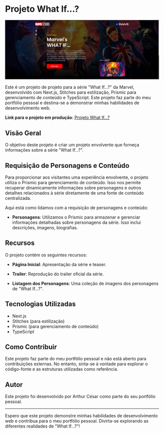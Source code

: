 # Projeto What If...?

![What If...?](src/assets/hero.png)

Este é um projeto de projeto para a série "What If...?" da Marvel, desenvolvido com Next.js, Stitches para estilização, Prismic para gerenciamento de conteúdo e TypeScript. Este projeto faz parte do meu portfólio pessoal e destina-se a demonstrar minhas habilidades de desenvolvimento web.

**Link para o projeto em produção**: [Projeto What If...?](https://what-if-project.vercel.app/)

## Visão Geral

O objetivo deste projeto é criar um projeto envolvente que forneça informações sobre a série "What If...?".

## Requisição de Personagens e Conteúdo

Para proporcionar aos visitantes uma experiência envolvente, o projeto utiliza o Prismic para gerenciamento de conteúdo. Isso nos permite recuperar dinamicamente informações sobre personagens e outros detalhes relacionados à série diretamente de uma fonte de conteúdo centralizada.

Aqui está como lidamos com a requisição de personagens e conteúdo:

- **Personagens**: Utilizamos o Prismic para armazenar e gerenciar informações detalhadas sobre personagens da série. Isso inclui descrições, imagens, biografias.

## Recursos

O projeto contém os seguintes recursos:

- **Página Inicial**: Apresentação da série e teaser.

- **Trailer**: Reprodução do trailer oficial da série.

- **Listagem dos Personagens**: Uma coleção de imagens dos personagens de "What If...?".

## Tecnologias Utilizadas

- Next.js
- Stitches (para estilização)
- Prismic (para gerenciamento de conteúdo)
- TypeScript

## Como Contribuir

Este projeto faz parte do meu portfólio pessoal e não está aberto para contribuições externas. No entanto, sinta-se à vontade para explorar o código-fonte e as estruturas utilizadas como referência.

## Autor

Este projeto foi desenvolvido por Arthur César como parte do seu portfólio pessoal.

---

Espero que este projeto demonstre minhas habilidades de desenvolvimento web e contribua para o meu portfólio pessoal. Divirta-se explorando as diferentes realidades de "What If...?"!
